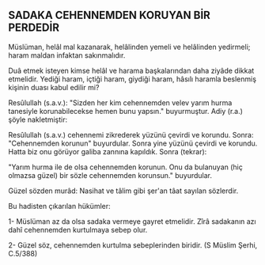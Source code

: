 ## SADAKA CEHENNEMDEN KORUYAN BİR PERDEDİR

Müslüman, helâl mal kazanarak, helâlinden yemeli ve helâlinden yedirmeli; haram maldan infaktan sakınmalıdır.

Duâ etmek isteyen kimse helâl ve harama baş­kalarından daha ziyâde dikkat etmelidir. Yediği haram, içtiği haram, giydiği haram, hâsılı haramla beslenmiş kişinin duası kabul edilir mi?

Resûlullah (s.a.v.): "Sizden her kim cehennem­den velev yarım hurma tanesiyle korunabilecekse hemen bunu yapsın." buyurmuştur. Adiy (r.a.) şöyle nakletmiştir:

Resûlullah (s.a.v.) cehennemi zikrederek yüzü­nü çevirdi ve korundu. Sonra: "Cehennemden ko­runun" buyurdular. Sonra yine yüzünü çevirdi ve korundu. Hatta biz onu görüyor galiba zannına kapıldık. Sonra (tekrar):

"Yarım hurma ile de olsa cehennemden koru­nun. Onu da bulanuyan (hiç olmazsa güzel) bir sözle cehennemden korunsun." buyurdular.

Güzel sözden murâd: Nasihat ve tâlim gibi şer'an tâat sayılan sözlerdir.

Bu hadisten çıkarılan hükümler:

1- Müslüman az da olsa sadaka vermeye gayret etmelidir. Zîrâ sadakanın azı dahî cehennemden kurtulmaya sebep olur.

2- Güzel söz, cehennemden kurtulma sebeple­rinden biridir. (S Müslim Şerhi, C.5/388)
